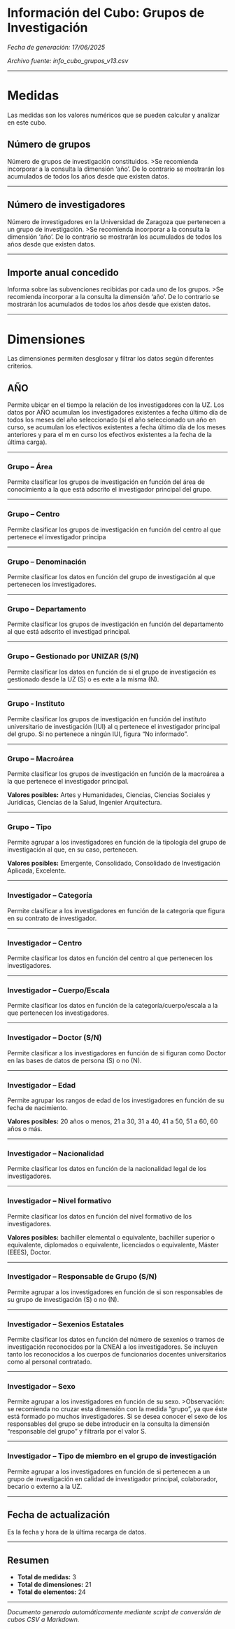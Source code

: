 # Información del Cubo: Grupos de Investigación

*Fecha de generación: 17/06/2025*

*Archivo fuente: info_cubo_grupos_v13.csv*

---

# Medidas

Las medidas son los valores numéricos que se pueden calcular y analizar en este cubo.

## Número de grupos

Número de grupos de investigación constituidos. >Se recomienda incorporar a la consulta la dimensión ‘año’. De lo contrario se mostrarán los acumulados de todos los años desde que existen datos.

---

## Número de investigadores

Número de investigadores en la Universidad de Zaragoza que pertenecen a un grupo de investigación. >Se recomienda incorporar a la consulta la dimensión ‘año’. De lo contrario se mostrarán los acumulados de todos los años desde que existen datos.

---

## Importe anual concedido

Informa sobre las subvenciones recibidas por cada uno de los grupos. >Se recomienda incorporar a la consulta la dimensión ‘año’. De lo contrario se mostrarán los acumulados de todos los años desde que existen datos.

---

# Dimensiones

Las dimensiones permiten desglosar y filtrar los datos según diferentes criterios.

## AÑO

Permite ubicar en el tiempo la relación de los investigadores con la UZ. Los datos por AÑO acumulan los investigadores existentes a fecha último día de todos los meses del año seleccionado (si el año seleccionado un año en curso, se acumulan los efectivos existentes a fecha último día de los meses anteriores y para el m en curso los efectivos existentes a la fecha de la última carga).

---

### Grupo – Área

Permite clasificar los grupos de investigación en función del área de conocimiento a la que está adscrito el investigador principal del grupo.

---

### Grupo – Centro

Permite clasificar los grupos de investigación en función del centro al que pertenece el investigador principa

---

### Grupo – Denominación

Permite clasificar los datos en función del grupo de investigación al que pertenecen los investigadores.

---

### Grupo – Departamento

Permite clasificar los grupos de investigación en función del departamento al que está adscrito el investigad principal.

---

### Grupo – Gestionado por UNIZAR (S/N)

Permite clasificar los datos en función de si el grupo de investigación es gestionado desde la UZ (S) o es exte a la misma (N).

---

### Grupo - Instituto

Permite clasificar los grupos de investigación en función del instituto universitario de investigación (IUI) al q pertenece el investigador principal del grupo. Si no pertenece a ningún IUI, figura “No informado”.

---

### Grupo – Macroárea

Permite clasificar los grupos de investigación en función de la macroárea a la que pertenece el investigador principal. 

**Valores posibles:** Artes y Humanidades, Ciencias, Ciencias Sociales y Jurídicas, Ciencias de la Salud, Ingenier Arquitectura.

---

### Grupo – Tipo

Permite agrupar a los investigadores en función de la tipología del grupo de investigación al que, en su caso, pertenecen. 

**Valores posibles:** Emergente, Consolidado, Consolidado de Investigación Aplicada, Excelente.

---

### Investigador – Categoría

Permite clasificar a los investigadores en función de la categoría que figura en su contrato de investigador.

---

### Investigador – Centro

Permite clasificar los datos en función del centro al que pertenecen los investigadores.

---

### Investigador – Cuerpo/Escala

Permite clasificar los datos en función de la categoría/cuerpo/escala a la que pertenecen los investigadores.

---

### Investigador – Doctor (S/N)

Permite clasificar a los investigadores en función de si figuran como Doctor en las bases de datos de persona (S) o no (N).

---

### Investigador – Edad

Permite agrupar los rangos de edad de los investigadores en función de su fecha de nacimiento. 

**Valores posibles:** 20 años o menos, 21 a 30, 31 a 40, 41 a 50, 51 a 60, 60 años o más.

---

### Investigador – Nacionalidad

Permite clasificar los datos en función de la nacionalidad legal de los investigadores.

---

### Investigador – Nivel formativo

Permite clasificar los datos en función del nivel formativo de los investigadores. 

**Valores posibles:** bachiller elemental o equivalente, bachiller superior o equivalente, diplomados o equivalente, licenciados o equivalente, Máster (EEES), Doctor.

---

### Investigador – Responsable de Grupo (S/N)

Permite agrupar a los investigadores en función de si son responsables de su grupo de investigación (S) o no (N).

---

### Investigador – Sexenios Estatales

Permite clasificar los datos en función del número de sexenios o tramos de investigación reconocidos por la CNEAI a los investigadores. Se incluyen tanto los reconocidos a los cuerpos de funcionarios docentes universitarios como al personal contratado.

---

### Investigador – Sexo

Permite agrupar a los investigadores en función de su sexo. >Observación: se recomienda no cruzar esta dimensión con la medida “grupo”, ya que éste está formado po muchos investigadores. Si se desea conocer el sexo de los responsables del grupo se debe introducir en la consulta la dimensión “responsable del grupo” y filtrarla por el valor S.

---

### Investigador – Tipo de miembro en el grupo de investigación

Permite agrupar a los investigadores en función de si pertenecen a un grupo de investigación en calidad de investigador principal, colaborador, becario o externo a la UZ.

---

## Fecha de actualización

Es la fecha y hora de la última recarga de datos.

---

## Resumen

- **Total de medidas:** 3
- **Total de dimensiones:** 21
- **Total de elementos:** 24


---

*Documento generado automáticamente mediante script de conversión de cubos CSV a Markdown.*

